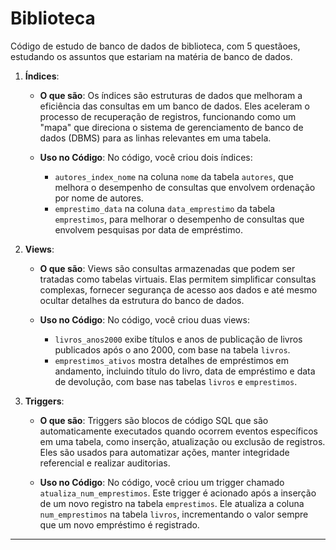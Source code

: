 # Biblioteca

Código de estudo de banco de dados de biblioteca, com 5 questãoes, estudando os assuntos que estariam na matéria de banco de dados.

1. **Índices**:

    - **O que são**: Os índices são estruturas de dados que melhoram a eficiência das consultas em um banco de dados. Eles aceleram o processo de recuperação de registros, funcionando como um "mapa" que direciona o sistema de gerenciamento de banco de dados (DBMS) para as linhas relevantes em uma tabela.

    - **Uso no Código**: No código, você criou dois índices:
        - `autores_index_nome` na coluna `nome` da tabela `autores`, que melhora o desempenho de consultas que envolvem ordenação por nome de autores.
        - `emprestimo_data` na coluna `data_emprestimo` da tabela `emprestimos`, para melhorar o desempenho de consultas que envolvem pesquisas por data de empréstimo.

2. **Views**:

    - **O que são**: Views são consultas armazenadas que podem ser tratadas como tabelas virtuais. Elas permitem simplificar consultas complexas, fornecer segurança de acesso aos dados e até mesmo ocultar detalhes da estrutura do banco de dados.

    - **Uso no Código**: No código, você criou duas views:
        - `livros_anos2000` exibe títulos e anos de publicação de livros publicados após o ano 2000, com base na tabela `livros`.
        - `emprestimos_ativos` mostra detalhes de empréstimos em andamento, incluindo título do livro, data de empréstimo e data de devolução, com base nas tabelas `livros` e `emprestimos`.

3. **Triggers**:

    - **O que são**: Triggers são blocos de código SQL que são automaticamente executados quando ocorrem eventos específicos em uma tabela, como inserção, atualização ou exclusão de registros. Eles são usados para automatizar ações, manter integridade referencial e realizar auditorias.

    - **Uso no Código**: No código, você criou um trigger chamado `atualiza_num_emprestimos`. Este trigger é acionado após a inserção de um novo registro na tabela `emprestimos`. Ele atualiza a coluna `num_emprestimos` na tabela `livros`, incrementando o valor sempre que um novo empréstimo é registrado.

---

